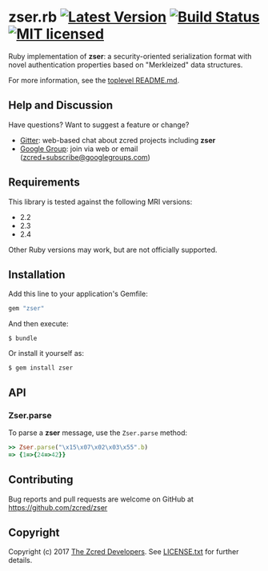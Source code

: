 # zser.rb [![Latest Version][gem-shield]][gem-link] [![Build Status][build-image]][build-link] [![MIT licensed][license-image]][license-link]

[gem-shield]: https://badge.fury.io/rb/zser.svg
[gem-link]: https://rubygems.org/gems/zser
[build-image]: https://secure.travis-ci.org/zcred/zser.svg?branch=master
[build-link]: http://travis-ci.org/zcred/zser
[license-image]: https://img.shields.io/badge/license-MIT-blue.svg
[license-link]: https://github.com/zcred/zser/blob/master/LICENSE.txt

Ruby implementation of **zser**: a security-oriented serialization format
with novel authentication properties based on "Merkleized" data structures.

For more information, see the [toplevel README.md].

[toplevel README.md]: https://github.com/zcred/zser/blob/master/README.md

## Help and Discussion

Have questions? Want to suggest a feature or change?

* [Gitter]: web-based chat about zcred projects including **zser**
* [Google Group]: join via web or email ([zcred+subscribe@googlegroups.com])

[Gitter]: https://gitter.im/zcred/Lobby
[Google Group]: https://groups.google.com/forum/#!forum/zcred
[zcred+subscribe@googlegroups.com]: mailto:zcred+subscribe@googlegroups.com

## Requirements

This library is tested against the following MRI versions:

- 2.2
- 2.3
- 2.4

Other Ruby versions may work, but are not officially supported.

## Installation

Add this line to your application's Gemfile:

```ruby
gem "zser"
```

And then execute:

    $ bundle

Or install it yourself as:

    $ gem install zser

## API

### Zser.parse

To parse a **zser** message, use the `Zser.parse` method:

```ruby
>> Zser.parse("\x15\x07\x02\x03\x55".b)
=> {1=>{24=>42}}
```

## Contributing

Bug reports and pull requests are welcome on GitHub at https://github.com/zcred/zser

## Copyright

Copyright (c) 2017 [The Zcred Developers][AUTHORS].
See [LICENSE.txt] for further details.

[AUTHORS]: https://github.com/zcred/zcred/blob/master/AUTHORS.md
[LICENSE.txt]: https://github.com/zcred/zser/blob/master/LICENSE.txt
